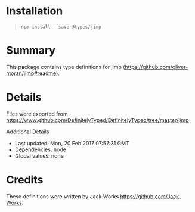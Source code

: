 # Installation
> `npm install --save @types/jimp`

# Summary
This package contains type definitions for jimp (https://github.com/oliver-moran/jimp#readme).

# Details
Files were exported from https://www.github.com/DefinitelyTyped/DefinitelyTyped/tree/master/jimp

Additional Details
 * Last updated: Mon, 20 Feb 2017 07:57:31 GMT
 * Dependencies: node
 * Global values: none

# Credits
These definitions were written by Jack Works <https://github.com/Jack-Works>.
